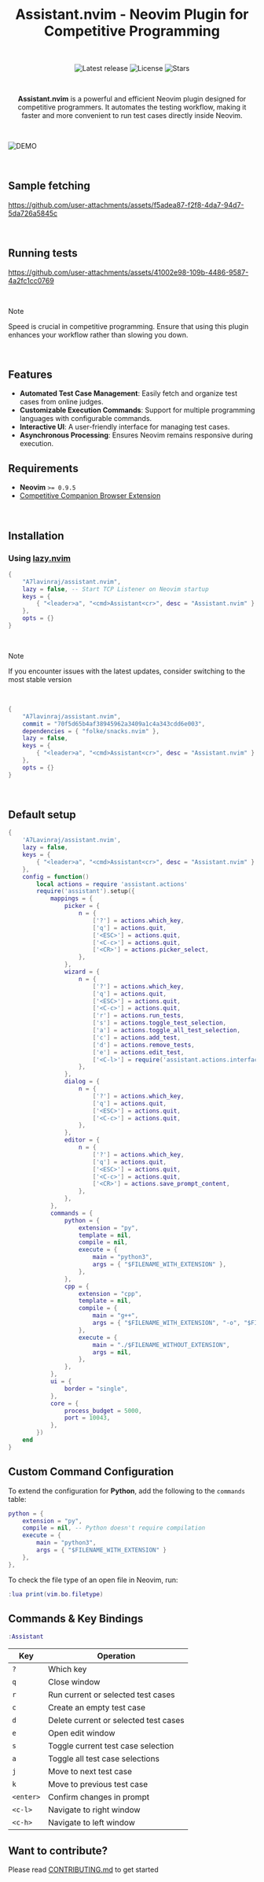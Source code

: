 <h1 align="center">Assistant.nvim - Neovim Plugin for Competitive Programming</h1>

<br>

<p align="center">
  <img alt="Latest release" src="https://img.shields.io/github/v/release/A7Lavinraj/assistant.nvim?style=for-the-badge&logo=starship&color=C9CBFF&logoColor=D9E0EE&labelColor=302D41&include_prerelease&sort=semver" />
  <img alt="License" src="https://img.shields.io/github/license/A7Lavinraj/assistant.nvim?style=for-the-badge&logo=starship&color=ee999f&logoColor=D9E0EE&labelColor=302D41" />
  <img alt="Stars" src="https://img.shields.io/github/stars/A7Lavinraj/assistant.nvim?style=for-the-badge&logo=starship&color=c69ff5&logoColor=D9E0EE&labelColor=302D41" />
</p>

<br>

<p align="center">
    <strong>Assistant.nvim</strong> is a powerful and efficient Neovim plugin designed for competitive programmers. It automates the testing workflow, making it faster and more convenient to run test cases directly inside Neovim.
</p>

<br>

![DEMO](https://github.com/user-attachments/assets/123f3b3f-600c-4dde-8cc8-dbc6324fda2f)

<br>

## Sample fetching

https://github.com/user-attachments/assets/f5adea87-f2f8-4da7-94d7-5da726a5845c

<br>

## Running tests

https://github.com/user-attachments/assets/41002e98-109b-4486-9587-4a2fc1cc0769

<br>

> [!NOTE]
> Speed is crucial in competitive programming. Ensure that using this plugin enhances your workflow rather than slowing you down.

<br>

## Features

- **Automated Test Case Management**: Easily fetch and organize test cases from online judges.
- **Customizable Execution Commands**: Support for multiple programming languages with configurable commands.
- **Interactive UI**: A user-friendly interface for managing test cases.
- **Asynchronous Processing**: Ensures Neovim remains responsive during execution.

## Requirements

- **Neovim** `>= 0.9.5`
- [Competitive Companion Browser Extension](https://github.com/jmerle/competitive-companion)

<br>

## Installation

### Using [lazy.nvim](https://github.com/folke/lazy.nvim)

```lua
{
    "A7lavinraj/assistant.nvim",
    lazy = false, -- Start TCP Listener on Neovim startup
    keys = {
        { "<leader>a", "<cmd>Assistant<cr>", desc = "Assistant.nvim" }
    },
    opts = {}
}
```

<br>

> [!NOTE]
> If you encounter issues with the latest updates, consider switching to the most stable version

<br>

```lua
{
    "A7lavinraj/assistant.nvim",
    commit = "70f5d65b4af38945962a3409a1c4a343cdd6e003",
    dependencies = { "folke/snacks.nvim" },
    lazy = false,
    keys = {
        { "<leader>a", "<cmd>Assistant<cr>", desc = "Assistant.nvim" }
    },
    opts = {}
}
```

<br>

## Default setup

```lua
{
    'A7Lavinraj/assistant.nvim',
    lazy = false,
    keys = {
        { "<leader>a", "<cmd>Assistant<cr>", desc = "Assistant.nvim" }
    },
    config = function()
        local actions = require 'assistant.actions'
        require('assistant').setup({
            mappings = {
                picker = {
                    n = {
                        ['?'] = actions.which_key,
                        ['q'] = actions.quit,
                        ['<ESC>'] = actions.quit,
                        ['<C-c>'] = actions.quit,
                        ['<CR>'] = actions.picker_select,
                    },
                },
                wizard = {
                    n = {
                        ['?'] = actions.which_key,
                        ['q'] = actions.quit,
                        ['<ESC>'] = actions.quit,
                        ['<C-c>'] = actions.quit,
                        ['r'] = actions.run_tests,
                        ['s'] = actions.toggle_test_selection,
                        ['a'] = actions.toggle_all_test_selection,
                        ['c'] = actions.add_test,
                        ['d'] = actions.remove_tests,
                        ['e'] = actions.edit_test,
                        ['<C-l>'] = require('assistant.actions.interface').focus_detail,
                    },
                },
                dialog = {
                    n = {
                        ['?'] = actions.which_key,
                        ['q'] = actions.quit,
                        ['<ESC>'] = actions.quit,
                        ['<C-c>'] = actions.quit,
                    },
                },
                editor = {
                    n = {
                        ['?'] = actions.which_key,
                        ['q'] = actions.quit,
                        ['<ESC>'] = actions.quit,
                        ['<C-c>'] = actions.quit,
                        ['<CR>'] = actions.save_prompt_content,
                    },
                },
            },
            commands = {
                python = {
                    extension = "py",
                    template = nil,
                    compile = nil,
                    execute = {
                        main = "python3",
                        args = { "$FILENAME_WITH_EXTENSION" },
                    },
                },
                cpp = {
                    extension = "cpp",
                    template = nil,
                    compile = {
                        main = "g++",
                        args = { "$FILENAME_WITH_EXTENSION", "-o", "$FILENAME_WITHOUT_EXTENSION" },
                    },
                    execute = {
                        main = "./$FILENAME_WITHOUT_EXTENSION",
                        args = nil,
                    },
                },
            },
            ui = {
                border = "single",
            },
            core = {
                process_budget = 5000,
                port = 10043,
            },
        })
    end
}
```

## Custom Command Configuration

To extend the configuration for **Python**, add the following to the `commands` table:

```lua
python = {
    extension = "py",
    compile = nil, -- Python doesn't require compilation
    execute = {
        main = "python3",
        args = { "$FILENAME_WITH_EXTENSION" }
    },
},
```

To check the file type of an open file in Neovim, run:

```lua
:lua print(vim.bo.filetype)
```

## Commands & Key Bindings

```lua
:Assistant
```

| Key       | Operation                             |
| --------- | ------------------------------------- |
| `?`       | Which key                             |
| `q`       | Close window                          |
| `r`       | Run current or selected test cases    |
| `c`       | Create an empty test case             |
| `d`       | Delete current or selected test cases |
| `e`       | Open edit window                      |
| `s`       | Toggle current test case selection    |
| `a`       | Toggle all test case selections       |
| `j`       | Move to next test case                |
| `k`       | Move to previous test case            |
| `<enter>` | Confirm changes in prompt             |
| `<c-l>`   | Navigate to right window              |
| `<c-h>`   | Navigate to left window               |

## Want to contribute?

Please read [CONTRIBUTING.md](https://github.com/A7Lavinraj/assistant.nvim/blob/main/CONTRIBUTING.md) to get started
